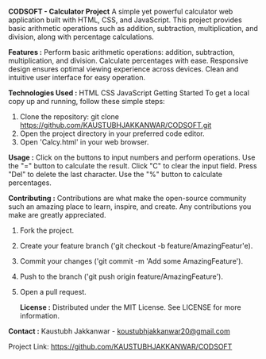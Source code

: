 **CODSOFT - Calculator Project**
A simple yet powerful calculator web application built with HTML, CSS, and JavaScript. This project provides basic arithmetic operations such as addition, subtraction, multiplication, and division, along with percentage calculations.


**Features :** 
Perform basic arithmetic operations: addition, subtraction, multiplication, and division.
Calculate percentages with ease.
Responsive design ensures optimal viewing experience across devices.
Clean and intuitive user interface for easy operation.

**Technologies Used :**
HTML
CSS
JavaScript
Getting Started
To get a local copy up and running, follow these simple steps:

1. Clone the repository:  git clone https://github.com/KAUSTUBHJAKKANWAR/CODSOFT.git
2. Open the project directory in your preferred code editor.
3. Open 'Calcy.html' in your web browser.

**Usage :**
Click on the buttons to input numbers and perform operations.
Use the "=" button to calculate the result.
Click "C" to clear the input field.
Press "Del" to delete the last character.
Use the "%" button to calculate percentages.

**Contributing :**
Contributions are what make the open-source community such an amazing place to learn, inspire, and create. Any contributions you make are greatly appreciated.

1. Fork the project.
2. Create your feature branch ('git checkout -b feature/AmazingFeatur'e).
3. Commit your changes ('git commit -m 'Add some AmazingFeature').
4. Push to the branch ('git push origin feature/AmazingFeature').
5. Open a pull request.

   **License :**
Distributed under the MIT License. See LICENSE for more information.

**Contact :**
Kaustubh Jakkanwar - koustubhjakkanwar20@gmail.com



Project Link: https://github.com/KAUSTUBHJAKKANWAR/CODSOFT
   
